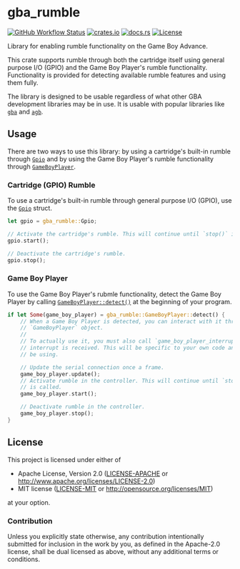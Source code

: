 # gba_rumble

[![GitHub Workflow Status](https://img.shields.io/github/check-runs/Anders429/gba_rumble/master?label=tests)](https://github.com/Anders429/gba_rumble/actions?query=branch%3Amaster)
[![crates.io](https://img.shields.io/crates/v/gba_rumble)](https://crates.io/crates/gba_rumble)
[![docs.rs](https://docs.rs/gba_rumble/badge.svg)](https://docs.rs/gba_rumble)
[![License](https://img.shields.io/crates/l/gba_rumble)](#license)

Library for enabling rumble functionality on the Game Boy Advance.

This crate supports rumble through both the cartridge itself using general purpose I/O (GPIO) and the Game Boy Player's rumble functionality. Functionality is provided for detecting available rumble features and using them fully.

The library is designed to be usable regardless of what other GBA development libraries may be in use. It is usable with popular libraries like [`gba`](https://crates.io/crates/gba) and [`agb`](https://crates.io/crates/agb).

## Usage
There are two ways to use this library: by using a cartridge's built-in rumble through [`Gpio`](https://docs.rs/gba_rumble/latest/gba_rumble/struct.Gpio.html) and by using the Game Boy Player's rumble functionality through [`GameBoyPlayer`](https://docs.rs/gba_rumble/latest/gba_rumble/struct.GameBoyPlayer.html).

### Cartridge (GPIO) Rumble
To use a cartridge's built-in rumble through general purpose I/O (GPIO), use the [`Gpio`](https://docs.rs/gba_rumble/latest/gba_rumble/struct.Gpio.html) struct.

``` rust
let gpio = gba_rumble::Gpio;

// Activate the cartridge's rumble. This will continue until `stop()` is called.
gpio.start();

// Deactivate the cartridge's rumble.
gpio.stop();
```

### Game Boy Player
To use the Game Boy Player's rubmle functionality, detect the Game Boy Player by calling [`GameBoyPlayer::detect()`](https://docs.rs/gba_rumble/latest/gba_rumble/struct.GameBoyPlayer.html#method.detect) at the beginning of your program.

``` rust
if let Some(game_boy_player) = gba_rumble::GameBoyPlayer::detect() {    
    // When a Game Boy Player is detected, you can interact with it through the returned
    // `GameBoyPlayer` object.
    //
    // To actually use it, you must also call `game_boy_player_interrupt()` when a serial
    // interrupt is received. This will be specific to your own code and any frameworks you may
    // be using.

    // Update the serial connection once a frame.
    game_boy_player.update();
    // Activate rumble in the controller. This will continue until `stop()` or `hard_stop()`
    // is called.
    game_boy_player.start();

    // Deactivate rumble in the controller.
    game_boy_player.stop();
}
```

## License
This project is licensed under either of

* Apache License, Version 2.0
([LICENSE-APACHE](https://github.com/Anders429/gba_rumble/blob/HEAD/LICENSE-APACHE) or
http://www.apache.org/licenses/LICENSE-2.0)
* MIT license
([LICENSE-MIT](https://github.com/Anders429/gba_rumble/blob/HEAD/LICENSE-MIT) or
http://opensource.org/licenses/MIT)

at your option.

### Contribution
Unless you explicitly state otherwise, any contribution intentionally submitted for inclusion in the work by you, as defined in the Apache-2.0 license, shall be dual licensed as above, without any additional terms or conditions.
